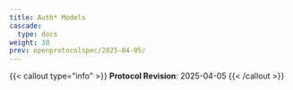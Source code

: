 ```yaml
---
title: Auth* Models
cascade:
  type: docs
weight: 30
prev: openprotocolspec/2025-04-05/
---
```


{{< callout type="info" >}} **Protocol Revision**: 2025-04-05 {{< /callout >}}
